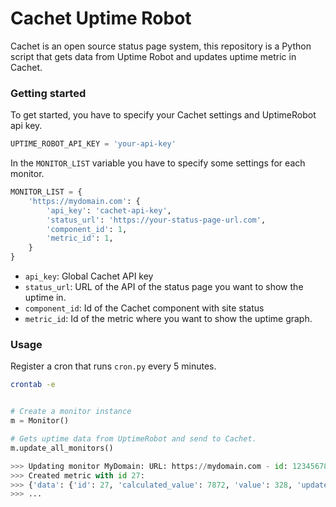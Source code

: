 # Cachet Uptime Robot

Cachet is an open source status page system, this repository is a Python script that gets data from Uptime Robot and updates uptime metric in Cachet.

### Getting started 

To get started, you have to specify your Cachet settings and UptimeRobot api key.
```python
UPTIME_ROBOT_API_KEY = 'your-api-key'
```

In the `MONITOR_LIST` variable you have to specify some settings for each monitor. 

```python 
MONITOR_LIST = {
    'https://mydomain.com': {
        'api_key': 'cachet-api-key',
        'status_url': 'https://your-status-page-url.com',
        'component_id': 1,
        'metric_id': 1,
    }
}
```

* `api_key`:  Global Cachet API key
* `status_url`: URL of the API of the status page you want to show the uptime in.
* `component_id`: Id of the Cachet component with site status
* `metric_id`: Id of the metric where you want to show the uptime graph.

### Usage

Register a cron that runs `cron.py` every 5 minutes.
```bash 
crontab -e
```
```python

# Create a monitor instance 
m = Monitor()

# Gets uptime data from UptimeRobot and send to Cachet.
m.update_all_monitors()

>>> Updating monitor MyDomain: URL: https://mydomain.com - id: 12345678
>>> Created metric with id 27:
>>> {'data': {'id': 27, 'calculated_value': 7872, 'value': 328, 'updated_at': '2016-08-11 08:35:32', 'created_at': '2016-08-11 09:59:59', 'counter': 24, 'metric_id': 1}}
>>> ...
```
